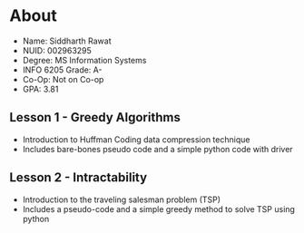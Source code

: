 # About

- Name: Siddharth Rawat
- NUID: 002963295
- Degree: MS Information Systems
- INFO 6205 Grade: A-
- Co-Op: Not on Co-op
- GPA: 3.81

## Lesson 1 - Greedy Algorithms

- Introduction to Huffman Coding data compression technique
- Includes bare-bones pseudo code and a simple python code with driver

## Lesson 2 - Intractability

- Introduction to the traveling salesman problem (TSP)
- Includes a pseudo-code and a simple greedy method to solve TSP using python
